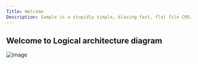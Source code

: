 ```yaml
---
Title: Welcome
Description: Sample is a stupidly simple, blazing fast, flat file CMS.
---
```


## Welcome to Logical architecture diagram

![image](https://user-images.githubusercontent.com/8044128/126077576-cf4d0f60-11e0-4515-ba1d-f69364fa33b7.png)
